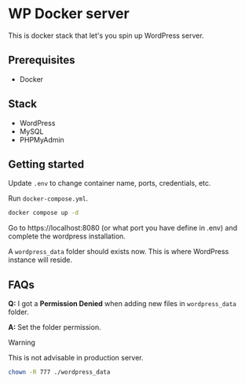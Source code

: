 # WP Docker server

This is docker stack that let's you spin up WordPress server.

## Prerequisites

- Docker

## Stack

- WordPress
- MySQL
- PHPMyAdmin

## Getting started

Update `.env` to change container name, ports, credentials, etc.

Run `docker-compose.yml`.

```sh
docker compose up -d
```

Go to https://localhost:8080 (or what port you have define in .env) and complete the wordpress installation.

A `wordpress_data` folder should exists now. This is where WordPress instance will reside.

## FAQs

**Q:** I got a **Permission Denied** when adding new files in `wordpress_data` folder.

**A:** Set the folder permission.

> [!WARNING]
> This is not advisable in production server.

```sh
chown -R 777 ./wordpress_data
```
